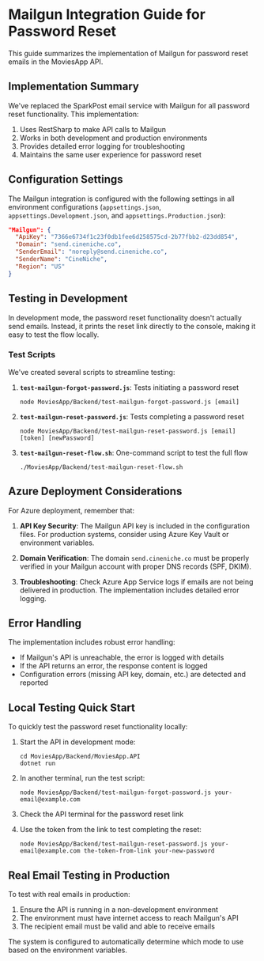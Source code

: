 # Mailgun Integration Guide for Password Reset

This guide summarizes the implementation of Mailgun for password reset emails in the MoviesApp API.

## Implementation Summary

We've replaced the SparkPost email service with Mailgun for all password reset functionality. This implementation:

1. Uses RestSharp to make API calls to Mailgun
2. Works in both development and production environments
3. Provides detailed error logging for troubleshooting
4. Maintains the same user experience for password reset

## Configuration Settings

The Mailgun integration is configured with the following settings in all environment configurations (`appsettings.json`, `appsettings.Development.json`, and `appsettings.Production.json`):

```json
"Mailgun": {
  "ApiKey": "7366e6734f1c23f0db1fee6d258575cd-2b77fbb2-d23dd854",
  "Domain": "send.cineniche.co",
  "SenderEmail": "noreply@send.cineniche.co",
  "SenderName": "CineNiche",
  "Region": "US"
}
```

## Testing in Development

In development mode, the password reset functionality doesn't actually send emails. Instead, it prints the reset link directly to the console, making it easy to test the flow locally.

### Test Scripts

We've created several scripts to streamline testing:

1. **`test-mailgun-forgot-password.js`**: Tests initiating a password reset
   ```
   node MoviesApp/Backend/test-mailgun-forgot-password.js [email]
   ```

2. **`test-mailgun-reset-password.js`**: Tests completing a password reset
   ```
   node MoviesApp/Backend/test-mailgun-reset-password.js [email] [token] [newPassword]
   ```

3. **`test-mailgun-reset-flow.sh`**: One-command script to test the full flow
   ```
   ./MoviesApp/Backend/test-mailgun-reset-flow.sh
   ```

## Azure Deployment Considerations

For Azure deployment, remember that:

1. **API Key Security**: The Mailgun API key is included in the configuration files. For production systems, consider using Azure Key Vault or environment variables.

2. **Domain Verification**: The domain `send.cineniche.co` must be properly verified in your Mailgun account with proper DNS records (SPF, DKIM).

3. **Troubleshooting**: Check Azure App Service logs if emails are not being delivered in production. The implementation includes detailed error logging.

## Error Handling

The implementation includes robust error handling:

- If Mailgun's API is unreachable, the error is logged with details
- If the API returns an error, the response content is logged
- Configuration errors (missing API key, domain, etc.) are detected and reported

## Local Testing Quick Start

To quickly test the password reset functionality locally:

1. Start the API in development mode:
   ```
   cd MoviesApp/Backend/MoviesApp.API
   dotnet run
   ```

2. In another terminal, run the test script:
   ```
   node MoviesApp/Backend/test-mailgun-forgot-password.js your-email@example.com
   ```

3. Check the API terminal for the password reset link

4. Use the token from the link to test completing the reset:
   ```
   node MoviesApp/Backend/test-mailgun-reset-password.js your-email@example.com the-token-from-link your-new-password
   ```

## Real Email Testing in Production

To test with real emails in production:

1. Ensure the API is running in a non-development environment
2. The environment must have internet access to reach Mailgun's API
3. The recipient email must be valid and able to receive emails

The system is configured to automatically determine which mode to use based on the environment variables.
